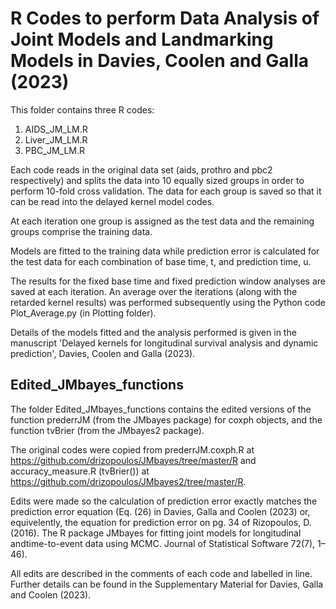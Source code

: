 # R Codes to perform Data Analysis of Joint Models and Landmarking Models in Davies, Coolen and Galla (2023)

This folder contains three R codes:
1. AIDS_JM_LM.R 
2. Liver_JM_LM.R
3. PBC_JM_LM.R

Each code reads in the original data set (aids, prothro and pbc2 respectively) and splits the data into 10 equally sized groups in order to perform 10-fold cross validation. The data for each group is saved so that it can be read into the delayed kernel model codes. 

At each iteration one group is assigned as the test data and the remaining groups comprise the training data. 

Models are fitted to the training data while prediction error is calculated for the test data for each combination of base time, t, and prediction time, u.

The results for the fixed base time and fixed prediction window analyses are saved at each iteration. 
An average over the iterations (along with the retarded kernel results) was performed subsequently using the Python code Plot_Average.py (in Plotting folder).  

Details of the models fitted and the analysis performed is given in the manuscript 'Delayed kernels for longitudinal survival analysis and dynamic prediction', Davies, Coolen and Galla (2023). 

## Edited_JMbayes_functions
The folder Edited_JMbayes_functions contains the edited versions of the function prederrJM (from the JMbayes package) for coxph objects, and the function tvBrier (from the JMbayes2 package). 

The original codes were copied from prederrJM.coxph.R at https://github.com/drizopoulos/JMbayes/tree/master/R and accuracy_measure.R (tvBrier()) at https://github.com/drizopoulos/JMbayes2/tree/master/R.

Edits were made so the calculation of prediction error exactly matches the prediction error equation (Eq. (26) in Davies, Galla and Coolen (2023) or, equivelently, the equation for prediction error on pg. 34 of Rizopoulos, D. (2016).  The R package JMbayes for fitting joint models for longitudinal andtime-to-event data using MCMC. Journal of Statistical Software 72(7), 1–46). 

All edits are described in the comments of each code and labelled in line. 
Further details can be found in the Supplementary Material for Davies, Galla and Coolen (2023).
